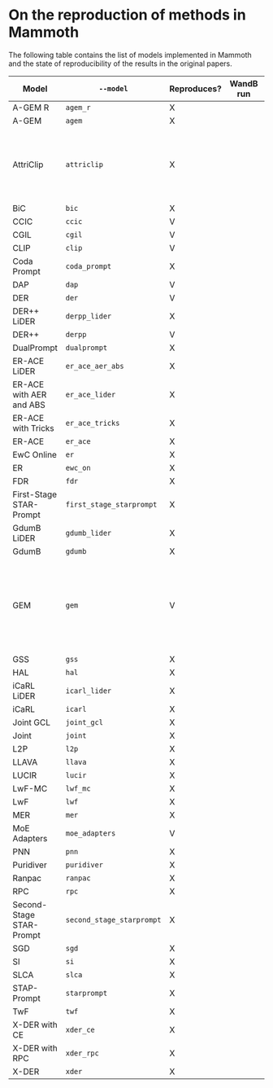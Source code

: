 # On the reproduction of methods in Mammoth

The following table contains the list of models implemented in Mammoth and the state of 
reproducibility of the results in the original papers. 

| Model                     | `--model`                | Reproduces? | WandB run | Notes |
| ------------------------- | ------------------------ | ----------- | --------- | ----- |
| A-GEM R                   | `agem_r`                 | X           |           |       |
| A-GEM                     | `agem`                   | X           |           |       |
| AttriClip                 | `attriclip`              | X           |           | The original repo was pulled because it did not reproduce. |
| BiC                       | `bic`                    | X           |           |       |
| CCIC                      | `ccic`                   | V           |           |       |
| CGIL                      | `cgil`                   | V           |           |       |
| CLIP                      | `clip`                   | V           |           |       |
| Coda Prompt               | `coda_prompt`            | X           |           |       |
| DAP                       | `dap`                    | V           |           |       |
| DER                       | `der`                    | V           |           |       |
| DER++ LiDER               | `derpp_lider`            | X           |           |       |
| DER++                     | `derpp`                  | V           |           |       |
| DualPrompt                | `dualprompt`             | X           |           |       |
| ER-ACE LiDER              | `er_ace_aer_abs`         | X           |           |       |
| ER-ACE with AER and ABS   | `er_ace_lider`           | X           |           |       |
| ER-ACE with Tricks        | `er_ace_tricks`          | X           |           |       |
| ER-ACE                    | `er_ace`                 | X           |           |       |
| EwC Online                | `er`                     | X           |           |       |
| ER                        | `ewc_on`                 | X           |           |       |
| FDR                       | `fdr`                    | X           |           |       |
| First-Stage STAR-Prompt   | `first_stage_starprompt` | X           |           |       |
| GdumB LiDER               | `gdumb_lider`            | X           |           |       |
| GdumB                     | `gdumb`                  | X           |           |       |
| GEM                       | `gem`                    | V           |           | Original work requires too much resources. We reproduced the results in DER. |
| GSS                       | `gss`                    | X           |           |       |
| HAL                       | `hal`                    | X           |           |       |
| iCaRL LiDER               | `icarl_lider`            | X           |           |       |
| iCaRL                     | `icarl`                  | X           |           |       |
| Joint GCL                 | `joint_gcl`              | X           |           |       |
| Joint                     | `joint`                  | X           |           |       |
| L2P                       | `l2p`                    | X           |           |       |
| LLAVA                     | `llava`                  | X           |           |       |
| LUCIR                     | `lucir`                  | X           |           |       |
| LwF-MC                    | `lwf_mc`                 | X           |           |       |
| LwF                       | `lwf`                    | X           |           |       |
| MER                       | `mer`                    | X           |           |       |
| MoE Adapters              | `moe_adapters`           | V           |           |       |
| PNN                       | `pnn`                    | X           |           |       |
| Puridiver                 | `puridiver`              | X           |           |       |
| Ranpac                    | `ranpac`                 | X           |           |       |
| RPC                       | `rpc`                    | X           |           |       |
| Second-Stage STAR-Prompt  | `second_stage_starprompt`| X           |           |       |
| SGD                       | `sgd`                    | X           |           |       |
| SI                        | `si`                     | X           |           |       |
| SLCA                      | `slca`                   | X           |           |       |
| STAP-Prompt               | `starprompt`             | X           |           |       |
| TwF                       | `twf`                    | X           |           |       |
| X-DER with CE             | `xder_ce`                | X           |           |       |
| X-DER with RPC            | `xder_rpc`               | X           |           |       |
| X-DER                     | `xder`                   | X           |           |       |